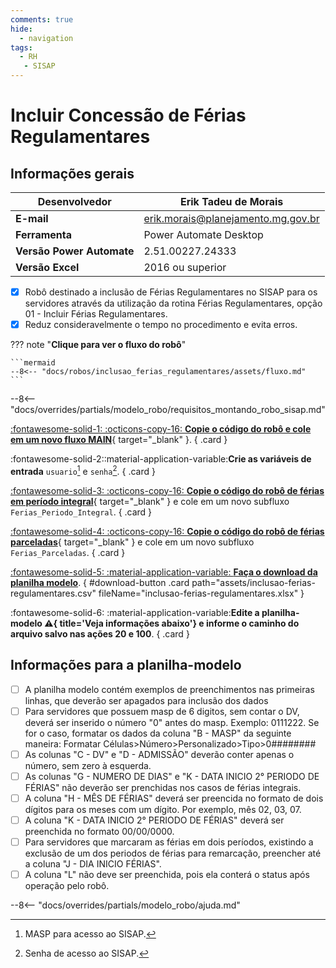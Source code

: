 ```yaml
---
comments: true
hide:
  - navigation
tags:
  - RH
   - SISAP
---
```


# Incluir Concessão de Férias Regulamentares


## Informações gerais

| **Desenvolvedor**| Erik Tadeu de Morais  |
| ----------- | ------------------------------------ |
| **E-mail**       | erik.morais@planejamento.mg.gov.br|
| **Ferramenta**    | Power Automate Desktop |
| **Versão Power Automate**    | 2.51.00227.24333 |
| **Versão Excel**    | 2016 ou superior |

- [x] Robô destinado a inclusão de Férias Regulamentares no SISAP para os servidores através da utilização da rotina Férias Regulamentares, opção 01 - Incluir Férias Regulamentares.
- [x] Reduz consideravelmente o tempo no procedimento e evita erros.

??? note "**Clique para ver o fluxo do robô**"

    ```mermaid
    --8<-- "docs/robos/inclusao_ferias_regulamentares/assets/fluxo.md"
    ```

--8<-- "docs/overrides/partials/modelo_robo/requisitos_montando_robo_sisap.md"

<div class="grid" markdown>

[:fontawesome-solid-1: :octicons-copy-16: __Copie o código do robô e cole em um novo fluxo MAIN__](https://github.com/automatiza-mg/biblioteca-de-robos/raw/refs/heads/main/robos/site/scap/ferias_regulamentares/incluir_ferias_regulamentares_MAIN.txt){ target="_blank" }.
{ .card }

:fontawesome-solid-2::material-application-variable:__Crie as variáveis de entrada__ `usuario`[^1] e `senha`[^2].
{ .card }

[:fontawesome-solid-3: :octicons-copy-16: __Copie o código do robô de férias em período integral__](https://github.com/automatiza-mg/biblioteca-de-robos/raw/refs/heads/main/robos/site/scap/ferias_regulamentares/subfluxo_ferias_per%C3%ADodo_integral.txt){ target="_blank" } e cole em um novo subfluxo `Ferias_Periodo_Integral`.
{ .card }

[:fontawesome-solid-4: :octicons-copy-16: __Copie o código do robô de férias parceladas__](https://github.com/automatiza-mg/biblioteca-de-robos/raw/refs/heads/main/robos/site/scap/ferias_regulamentares/subfluxo_ferias_parceladas.txt){ target="_blank" } e cole em um novo subfluxo `Ferias_Parceladas`.
{ .card }

[:fontawesome-solid-5: :material-application-variable: __Faça o download da planilha modelo__](javascript:void(0);).
{ #download-button .card path="assets/inclusao-ferias-regulamentares.csv" fileName="inclusao-ferias-regulamentares.xlsx" }

:fontawesome-solid-6: :material-application-variable:__Edite a planilha-modelo :warning:{ title='Veja informações abaixo'} e informe o caminho do arquivo salvo nas ações 20 e 100__.
{ .card }

</div>

## Informações para a planilha-modelo

- [ ] A planilha modelo contém exemplos de preenchimentos nas primeiras linhas, que deverão ser apagados para inclusão dos dados
- [ ] Para servidores que possuem masp de 6 digitos, sem contar o DV, deverá ser inserido o número "0" antes do masp. Exemplo: 0111222. Se for o caso, formatar os dados da coluna "B - MASP" da seguinte maneira: Formatar Células>Número>Personalizado>Tipo>0########                                     
- [ ] As colunas "C - DV" e "D - ADMISSÃO" deverão conter apenas o número, sem zero à esquerda. 
- [ ] As colunas "G - NUMERO DE DIAS" e "K - DATA INICIO 2° PERIODO DE FÉRIAS" não deverão ser prenchidas nos casos de férias integrais. 
- [ ] A coluna "H - MÊS DE FÉRIAS" deverá ser preencida no formato de dois dígitos para os meses com um dígito. Por exemplo, mês 02, 03, 07. 
- [ ] A coluna "K - DATA INICIO 2° PERIODO DE FÉRIAS" deverá ser preenchida no formato 00/00/0000. 
- [ ] Para servidores que marcaram as férias em dois períodos, existindo a exclusão de um dos periodos de férias para remarcação, preencher até a coluna "J - DIA INICIO FÉRIAS". 
- [ ] A coluna "L" não deve ser preenchida, pois ela conterá o status após operação pelo robô.                   

--8<-- "docs/overrides/partials/modelo_robo/ajuda.md"

[^1]: MASP para acesso ao SISAP.
[^2]: Senha de acesso ao SISAP.

